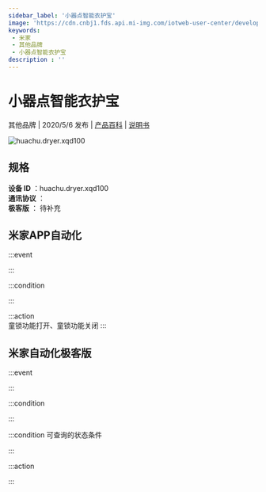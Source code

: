 ```yaml
---
sidebar_label: '小器点智能衣护宝'
image: 'https://cdn.cnbj1.fds.api.mi-img.com/iotweb-user-center/developer_16790476878567bAK2Vj7.png?GalaxyAccessKeyId=AKVGLQWBOVIRQ3XLEW&Expires=9223372036854775807&Signature=QqIVVAXSGqTL2Tdr0XjXeX49zbM='
keywords: 
 - 米家
 - 其他品牌
 - 小器点智能衣护宝
description : ''
---
```

# 小器点智能衣护宝

其他品牌 | 2020/5/6 发布 | [产品百科](https://home.mi.com/webapp/content/baike/product/index.html?model=huachu.dryer.xqd100/) | [说明书](https://home.mi.com/views/introduction.html?model=huachu.dryer.xqd100&region=cn)

![huachu.dryer.xqd100](https://cdn.cnbj1.fds.api.mi-img.com/iotweb-user-center/developer_16790476878567bAK2Vj7.png?GalaxyAccessKeyId=AKVGLQWBOVIRQ3XLEW&Expires=9223372036854775807&Signature=QqIVVAXSGqTL2Tdr0XjXeX49zbM=)

## 规格  
> 
**设备 ID** ：huachu.dryer.xqd100  
**通讯协议** ：  
**极客版**  ： 待补充 


## 米家APP自动化  

:::event  

:::

:::condition  

:::

:::action   
童锁功能打开、童锁功能关闭
:::

## 米家自动化极客版  

:::event  

:::

:::condition  

:::

:::condition 可查询的状态条件  

:::

:::action  

:::

        
